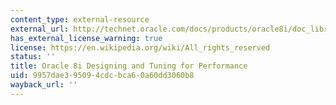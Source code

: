 ```yaml
---
content_type: external-resource
external_url: http://technet.oracle.com/docs/products/oracle8i/doc_library/817_doc/server.817/a76992/toc.htm
has_external_license_warning: true
license: https://en.wikipedia.org/wiki/All_rights_reserved
status: ''
title: Oracle 8i Designing and Tuning for Performance
uid: 9957dae3-9509-4cdc-bca6-0a60dd3060b8
wayback_url: ''
---
```

